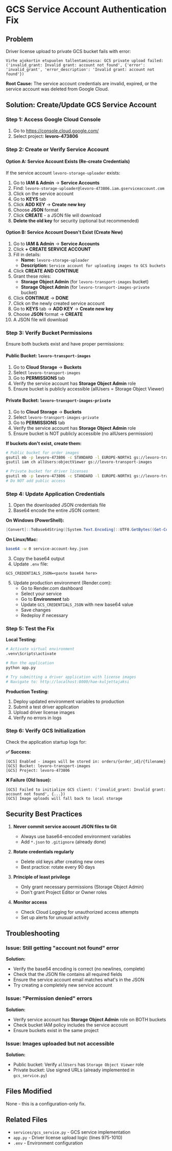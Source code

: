 # GCS Service Account Authentication Fix

## Problem
Driver license upload to private GCS bucket fails with error:
```
Virhe ajokortin etupuolen tallentamisessa: GCS private upload failed: ('invalid_grant: Invalid grant: account not found', {'error': 'invalid_grant', 'error_description': 'Invalid grant: account not found'})
```

**Root Cause:** The service account credentials are invalid, expired, or the service account was deleted from Google Cloud.

## Solution: Create/Update GCS Service Account

### Step 1: Access Google Cloud Console

1. Go to https://console.cloud.google.com/
2. Select project: **levoro-473806**

### Step 2: Create or Verify Service Account

#### Option A: Service Account Exists (Re-create Credentials)

If the service account `levoro-storage-uploader` exists:

1. Go to **IAM & Admin** → **Service Accounts**
2. Find: `levoro-storage-uploader@levoro-473806.iam.gserviceaccount.com`
3. Click on the service account
4. Go to **KEYS** tab
5. Click **ADD KEY** → **Create new key**
6. Choose **JSON** format
7. Click **CREATE** - a JSON file will download
8. **Delete the old key** for security (optional but recommended)

#### Option B: Service Account Doesn't Exist (Create New)

1. Go to **IAM & Admin** → **Service Accounts**
2. Click **+ CREATE SERVICE ACCOUNT**
3. Fill in details:
   - **Name:** `levoro-storage-uploader`
   - **Description:** `Service account for uploading images to GCS buckets`
4. Click **CREATE AND CONTINUE**
5. Grant these roles:
   - **Storage Object Admin** (for `levoro-transport-images` bucket)
   - **Storage Object Admin** (for `levoro-transport-images-private` bucket)
6. Click **CONTINUE** → **DONE**
7. Click on the newly created service account
8. Go to **KEYS** tab → **ADD KEY** → **Create new key**
9. Choose **JSON** format → **CREATE**
10. A JSON file will download

### Step 3: Verify Bucket Permissions

Ensure both buckets exist and have proper permissions:

#### Public Bucket: `levoro-transport-images`
1. Go to **Cloud Storage** → **Buckets**
2. Select `levoro-transport-images`
3. Go to **PERMISSIONS** tab
4. Verify the service account has **Storage Object Admin** role
5. Ensure bucket is publicly accessible (allUsers = Storage Object Viewer)

#### Private Bucket: `levoro-transport-images-private`
1. Go to **Cloud Storage** → **Buckets**
2. Select `levoro-transport-images-private`
3. Go to **PERMISSIONS** tab
4. Verify the service account has **Storage Object Admin** role
5. Ensure bucket is NOT publicly accessible (no allUsers permission)

**If buckets don't exist, create them:**

```bash
# Public bucket for order images
gsutil mb -p levoro-473806 -c STANDARD -l EUROPE-NORTH1 gs://levoro-transport-images
gsutil iam ch allUsers:objectViewer gs://levoro-transport-images

# Private bucket for driver licenses
gsutil mb -p levoro-473806 -c STANDARD -l EUROPE-NORTH1 gs://levoro-transport-images-private
# Do NOT add public access
```

### Step 4: Update Application Credentials

1. Open the downloaded JSON credentials file
2. Base64 encode the entire JSON content:

**On Windows (PowerShell):**
```powershell
[Convert]::ToBase64String([System.Text.Encoding]::UTF8.GetBytes((Get-Content service-account-key.json -Raw)))
```

**On Linux/Mac:**
```bash
base64 -w 0 service-account-key.json
```

3. Copy the base64 output
4. Update `.env` file:
```env
GCS_CREDENTIALS_JSON=<paste base64 here>
```

5. Update production environment (Render.com):
   - Go to Render.com dashboard
   - Select your service
   - Go to **Environment** tab
   - Update `GCS_CREDENTIALS_JSON` with new base64 value
   - Save changes
   - Redeploy if necessary

### Step 5: Test the Fix

**Local Testing:**
```bash
# Activate virtual environment
.venv\Scripts\activate

# Run the application
python app.py

# Try submitting a driver application with license images
# Navigate to: http://localhost:8000/hae-kuljettajaksi
```

**Production Testing:**
1. Deploy updated environment variables to production
2. Submit a test driver application
3. Upload driver license images
4. Verify no errors in logs

### Step 6: Verify GCS Initialization

Check the application startup logs for:

**✅ Success:**
```
[GCS] Enabled - images will be stored in: orders/{order_id}/{filename}
[GCS] Bucket: levoro-transport-images
[GCS] Project: levoro-473806
```

**❌ Failure (Old Issue):**
```
[GCS] Failed to initialize GCS client: ('invalid_grant: Invalid grant: account not found', {...})
[GCS] Image uploads will fall back to local storage
```

## Security Best Practices

1. **Never commit service account JSON files to Git**
   - Always use base64-encoded environment variables
   - Add `*.json` to `.gitignore` (already done)

2. **Rotate credentials regularly**
   - Delete old keys after creating new ones
   - Best practice: rotate every 90 days

3. **Principle of least privilege**
   - Only grant necessary permissions (Storage Object Admin)
   - Don't grant Project Editor or Owner roles

4. **Monitor access**
   - Check Cloud Logging for unauthorized access attempts
   - Set up alerts for unusual activity

## Troubleshooting

### Issue: Still getting "account not found" error

**Solution:**
- Verify the base64 encoding is correct (no newlines, complete)
- Check that the JSON file contains all required fields
- Ensure the service account email matches what's in the JSON
- Try creating a completely new service account

### Issue: "Permission denied" errors

**Solution:**
- Verify service account has **Storage Object Admin** role on BOTH buckets
- Check bucket IAM policy includes the service account
- Ensure buckets exist in the same project

### Issue: Images uploaded but not accessible

**Solution:**
- Public bucket: Verify `allUsers` has `Storage Object Viewer` role
- Private bucket: Use signed URLs (already implemented in `gcs_service.py`)

## Files Modified
None - this is a configuration-only fix.

## Related Files
- `services/gcs_service.py` - GCS service implementation
- `app.py` - Driver license upload logic (lines 975-1010)
- `.env` - Environment configuration
